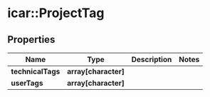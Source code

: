 # icar::ProjectTag


## Properties

Name | Type | Description | Notes
------------ | ------------- | ------------- | -------------
**technicalTags** | **array[character]** |  | 
**userTags** | **array[character]** |  | 


